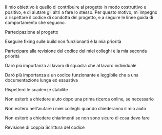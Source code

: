 Il mio obiettivo è quello di contribuire al progetto in modo costruttivo e positivo, e di aiutare gli altri a fare lo stesso. Per questo motivo, mi impegno a rispettare il codice di condotta del progetto, e a seguire le linee guida di comportamento che seguono.



Partecipazione al progetto


Eseguire fixing sulle build non funzionanti è la mia priorità


Partecipare alla revisione del codice dei miei colleghi è la mia seconda priorità


Darò più importanza al lavoro di squadra che al lavoro individuale


Darò più importanza a un codice funzionante e leggibile che a una documentazione lunga ed esaustiva


Rispetterò le scadenze stabilite


Non esiterò a chiedere aiuto dopo una prima ricerca online, se necessario


Non esiterò nell'aiutare i miei colleghi quando chiederanno il mio aiuto

Non esiterò a chiedere chiarimenti se non sono sicuro di cosa devo fare


Revisione di coppia
Scrittura del codice